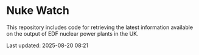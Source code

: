 # Nuke Watch

This repository includes code for retrieving the latest information available on the output of EDF nuclear power plants in the UK.

Last updated: 2025-08-20 08:21